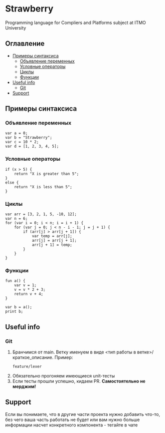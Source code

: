 # Strawberry
Programming language for Compliers and Platforms subject at ITMO University

## Оглавление
- [Примеры синтаксиса](#примеры-синтаксиса)
    - [Объявление переменных](#объявление-переменных)
    - [Условные операторы](#условные-операторы)
    - [Циклы](#циклы)
    - [Функции](#функции)
- [Useful info](#useful-info)
    - [Git](#git)
- [Support](#support)

## Примеры синтаксиса

### Объявление переменных

```plaintext
var a = 0;
var b = "Strawberry";
var c = 10 * 2;
var d = [1, 2, 3, 4, 5];
```

### Условные операторы
```plaintext
if (x > 5) {
    return "X is greater than 5";
}
else {
    return "X is less than 5";
}
```

### Циклы
```plaintext
var arr = [3, 2, 1, 5, -10, 12];
var n = 6;
for (var i = 0; i < n; i = i + 1) {
    for (var j = 0; j < n - i - 1; j = j + 1) {
        if (arr[j] > arr[j + 1]) {
            var temp = arr[j];
            arr[j] = arr[j + 1];
            arr[j + 1] = temp;
        }
    }
}
```

### Функции
```plaintext
fun a() {
    var v = 1;
    v = v * 2 + 3;
    return v + 4;
}

var b = a();
print b;
```

## Useful info

### Git

1. Бранчимся от main. Ветку именуем в виде <тип работы в ветке>/краткое_описание. Пример:
    ```plaintext
    feature/lexer
    ```
2. Обязательно прогоняем имеющиеся unit-тесты
3. Если тесты прошли успешно, кидаем PR. **Самостоятельно не мерджим!**


## Support
Если вы понимаете, что в другие части проекта нужно добавить что-то, без чего
ваша часть работать не будет или вам нужно больше информации насчет конкретного компонента -
тегайте в чате